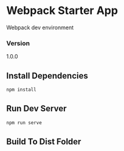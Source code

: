 # Webpack Starter App

Webpack dev environment

### Version
1.0.0

## Install Dependencies
```bash
npm install 
```

## Run Dev Server
```bash
npm run serve
```

## Build To Dist Folder
```bash

```
